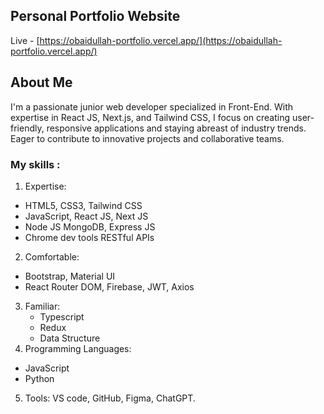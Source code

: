 ## Personal Portfolio Website

Live - [https://obaidullah-portfolio.vercel.app/](https://obaidullah-portfolio.vercel.app/)

## About Me

I'm a passionate junior web developer specialized in Front-End. With expertise in React JS, Next.js, and Tailwind CSS, I focus on creating user-friendly, responsive applications and staying abreast of industry trends. Eager to contribute to innovative projects and collaborative teams.

### My skills :
1. Expertise:
 - HTML5, CSS3, Tailwind CSS
 - JavaScript, React JS, Next JS
 - Node JS MongoDB, Express JS
 - Chrome dev tools RESTful APIs
2. Comfortable:
 - Bootstrap, Material UI
 - React Router DOM, Firebase, JWT, Axios
3. Familiar:
   - Typescript
   - Redux
   - Data Structure
4. Programming Languages: 
 - JavaScript
 - Python
5. Tools: VS code, GitHub, Figma, ChatGPT.
